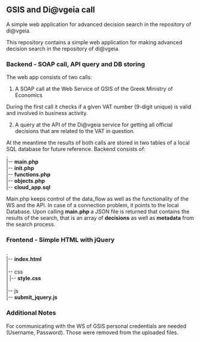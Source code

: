 ## GSIS and Di@vgeia call

A simple web application for advanced decision search in the repository of di@vgeia.

This repository contains a simple web application for making advanced decision search in the repository of di@vgeia. 

### Backend - SOAP call, API query and DB storing
The web app consists of two calls:

1. A SOAP call at the Web Service of GSIS of the Greek Ministry of Economics

During the first call it checks if a given VAT number (9-digit unique) is valid and involved in business activity.

2. A query at the API of the Di@vgeia service for getting all official decisions that are related to the VAT in question.

At the meantime the results of both calls are stored in two tables of a local SQL database for future reference. Backend consists of:  
.  
|-- **main.php**  
|-- **init.php**  
|-- **functions.php**  
|-- **objects.php**  
|-- **cloud_app.sql**  

Main.php keeps control of the data_flow as well as the functionality of the WS and the API.
In case of a connection problem, it points to the local Database.
Upon calling **main.php** a JSON file is returned that contains the results of the search, that is an array of **decisions** as well as
**metadata** from the search process.

### Frontend - Simple HTML with jQuery

.  
|-- **index.html**  
|  
|-- css  
|    |-- **style.css**    
|  
|-- js  
     |-- **submit_jquery.js**  
     
### Additional Notes

For communicating with the WS of GSIS personal credentials are needed (Username, Password). Those were removed from the uploaded files. 
